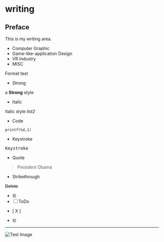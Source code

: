 # writing

## Preface

This is my writing area.

* Computer Graphic
* Game-like-application Design
* VR Industry
* MISC

Format test

* Strong

a **Strong** style

* Italic

Italic style *list2*

* Code

```
printf(%d,1)
```

* Keystroke

<kbd>
Keystroke
</kbd>

* Quote

> President
> Obama

* Strikethrough

~~Delete~~

- [X]
- [ ] ToDo
- [ X ]
- [X]

***

![Test Image](http://preview.quanjing.com/chineseview114/528-0031.jpg)
